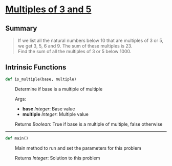 <h1><a href="https://projecteuler.net/problem=1">Multiples of 3 and 5</a></h1>

<h2>Summary</h2>

> If we list all the natural numbers below 10 that are multiples of 3 or 5, we get 3, 5, 6 and 9. The sum of these multiples is 23.  
> Find the sum of all the multiples of 3 or 5 below 1000.

<h2>Intrinsic Functions</h2>

```python
def is_multiple(base, multiple)
```

<div markdown="1" style="margin-left: 30px;">

Determine if base is a multiple of multiple

</div>

<div markdown="1" style="margin-left: 30px;">

Args:

</div>

<div markdown="1" style="margin-left: 30px;">

* **base** *Integer*: Base value
* **multiple** *Integer*: Multiple value

</div>

<div markdown="1" style="margin-left: 30px;">

Returns *Boolean*: True if base is a multiple of multiple, false otherwise

</div>

------

```python
def main()
```

<div markdown="1" style="margin-left: 30px;">

Main method to run and set the parameters for this problem

</div>

<div markdown="1" style="margin-left: 30px;">

Returns *Integer*: Solution to this problem

</div>